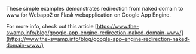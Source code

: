 
These simple examples demonstrates redirection from naked domain to www for Webapp2 or Flask webapplication on Google App Engine.

For more info, check out this article [https://www.the-swamp.info/blog/google-app-engine-redirection-naked-domain-www/](https://www.the-swamp.info/blog/google-app-engine-redirection-naked-domain-www/)
